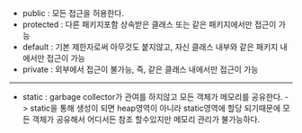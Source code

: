 * public : 모든 접근을 허용한다.
* protected : 다른 패키지포함 상속받은 클래스 또는 같은 패키지에서만 접근이 가능
* default : 기본 제한자로써 아무것도 붙지않고, 자신 클래스 내부와 같은 패키지 내에서만 접근이 가능
* private : 외부에서 접근이 불가능, 즉, 같은 클래스 내에서만 접근이 가능
---

* static : garbage collector가 관여를 하지않고 모든 객체가 메모리를 공유한다. -> static을 통해 생성이 되면 heap영역이 아니라 static영역에 할당 되기때문에 모든 객체가 공유해서 어디서든 참조 할수있지만 메모리 관리가 불가능하다.